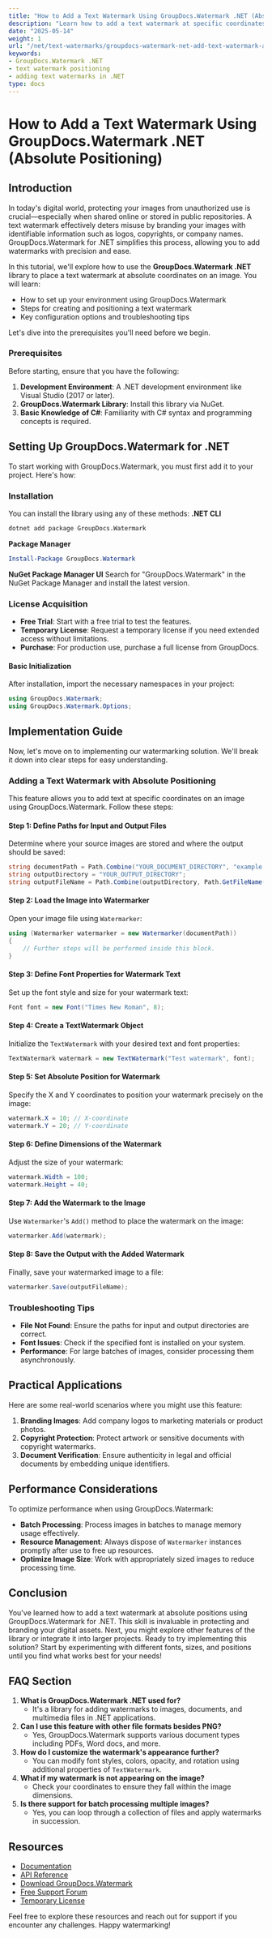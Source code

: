```yaml
---
title: "How to Add a Text Watermark Using GroupDocs.Watermark .NET (Absolute Positioning)"
description: "Learn how to add a text watermark at specific coordinates using GroupDocs.Watermark for .NET. Protect your images with branding and copyright information."
date: "2025-05-14"
weight: 1
url: "/net/text-watermarks/groupdocs-watermark-net-add-text-watermark-absolute-positioning/"
keywords:
- GroupDocs.Watermark .NET
- text watermark positioning
- adding text watermarks in .NET
type: docs
---
```

# How to Add a Text Watermark Using GroupDocs.Watermark .NET (Absolute Positioning)

## Introduction

In today's digital world, protecting your images from unauthorized use is crucial—especially when shared online or stored in public repositories. A text watermark effectively deters misuse by branding your images with identifiable information such as logos, copyrights, or company names. GroupDocs.Watermark for .NET simplifies this process, allowing you to add watermarks with precision and ease.

In this tutorial, we'll explore how to use the **GroupDocs.Watermark .NET** library to place a text watermark at absolute coordinates on an image. You will learn:
- How to set up your environment using GroupDocs.Watermark
- Steps for creating and positioning a text watermark
- Key configuration options and troubleshooting tips

Let's dive into the prerequisites you'll need before we begin.

### Prerequisites
Before starting, ensure that you have the following:
1. **Development Environment**: A .NET development environment like Visual Studio (2017 or later).
2. **GroupDocs.Watermark Library**: Install this library via NuGet.
3. **Basic Knowledge of C#**: Familiarity with C# syntax and programming concepts is required.

## Setting Up GroupDocs.Watermark for .NET
To start working with GroupDocs.Watermark, you must first add it to your project. Here's how:

### Installation
You can install the library using any of these methods:
**.NET CLI**
```bash
dotnet add package GroupDocs.Watermark
```
**Package Manager**
```powershell
Install-Package GroupDocs.Watermark
```
**NuGet Package Manager UI**
Search for "GroupDocs.Watermark" in the NuGet Package Manager and install the latest version.

### License Acquisition
- **Free Trial**: Start with a free trial to test the features.
- **Temporary License**: Request a temporary license if you need extended access without limitations.
- **Purchase**: For production use, purchase a full license from GroupDocs.

#### Basic Initialization
After installation, import the necessary namespaces in your project:
```csharp
using GroupDocs.Watermark;
using GroupDocs.Watermark.Options;
```

## Implementation Guide
Now, let's move on to implementing our watermarking solution. We'll break it down into clear steps for easy understanding.

### Adding a Text Watermark with Absolute Positioning
This feature allows you to add text at specific coordinates on an image using GroupDocs.Watermark. Follow these steps:

#### Step 1: Define Paths for Input and Output Files
Determine where your source images are stored and where the output should be saved:
```csharp
string documentPath = Path.Combine("YOUR_DOCUMENT_DIRECTORY", "example.png");
string outputDirectory = "YOUR_OUTPUT_DIRECTORY";
string outputFileName = Path.Combine(outputDirectory, Path.GetFileName(documentPath));
```
#### Step 2: Load the Image into Watermarker
Open your image file using `Watermarker`:
```csharp
using (Watermarker watermarker = new Watermarker(documentPath))
{
    // Further steps will be performed inside this block.
}
```
#### Step 3: Define Font Properties for Watermark Text
Set up the font style and size for your watermark text:
```csharp
Font font = new Font("Times New Roman", 8);
```
#### Step 4: Create a TextWatermark Object
Initialize the `TextWatermark` with your desired text and font properties:
```csharp
TextWatermark watermark = new TextWatermark("Test watermark", font);
```
#### Step 5: Set Absolute Position for Watermark
Specify the X and Y coordinates to position your watermark precisely on the image:
```csharp
watermark.X = 10; // X-coordinate
watermark.Y = 20; // Y-coordinate
```
#### Step 6: Define Dimensions of the Watermark
Adjust the size of your watermark:
```csharp
watermark.Width = 100;
watermark.Height = 40;
```
#### Step 7: Add the Watermark to the Image
Use `Watermarker`'s `Add()` method to place the watermark on the image:
```csharp
watermarker.Add(watermark);
```
#### Step 8: Save the Output with the Added Watermark
Finally, save your watermarked image to a file:
```csharp
watermarker.Save(outputFileName);
```
### Troubleshooting Tips
- **File Not Found**: Ensure the paths for input and output directories are correct.
- **Font Issues**: Check if the specified font is installed on your system.
- **Performance**: For large batches of images, consider processing them asynchronously.

## Practical Applications
Here are some real-world scenarios where you might use this feature:
1. **Branding Images**: Add company logos to marketing materials or product photos.
2. **Copyright Protection**: Protect artwork or sensitive documents with copyright watermarks.
3. **Document Verification**: Ensure authenticity in legal and official documents by embedding unique identifiers.

## Performance Considerations
To optimize performance when using GroupDocs.Watermark:
- **Batch Processing**: Process images in batches to manage memory usage effectively.
- **Resource Management**: Always dispose of `Watermarker` instances promptly after use to free up resources.
- **Optimize Image Size**: Work with appropriately sized images to reduce processing time.

## Conclusion
You've learned how to add a text watermark at absolute positions using GroupDocs.Watermark for .NET. This skill is invaluable in protecting and branding your digital assets. Next, you might explore other features of the library or integrate it into larger projects.
Ready to try implementing this solution? Start by experimenting with different fonts, sizes, and positions until you find what works best for your needs!

## FAQ Section
1. **What is GroupDocs.Watermark .NET used for?**
   - It's a library for adding watermarks to images, documents, and multimedia files in .NET applications.
2. **Can I use this feature with other file formats besides PNG?**
   - Yes, GroupDocs.Watermark supports various document types including PDFs, Word docs, and more.
3. **How do I customize the watermark's appearance further?**
   - You can modify font styles, colors, opacity, and rotation using additional properties of `TextWatermark`.
4. **What if my watermark is not appearing on the image?**
   - Check your coordinates to ensure they fall within the image dimensions.
5. **Is there support for batch processing multiple images?**
   - Yes, you can loop through a collection of files and apply watermarks in succession.

## Resources
- [Documentation](https://docs.groupdocs.com/watermark/net/)
- [API Reference](https://reference.groupdocs.com/watermark/net)
- [Download GroupDocs.Watermark](https://releases.groupdocs.com/watermark/net/)
- [Free Support Forum](https://forum.groupdocs.com/c/watermark/10)
- [Temporary License](https://purchase.groupdocs.com/temporary-license/)

Feel free to explore these resources and reach out for support if you encounter any challenges. Happy watermarking!
